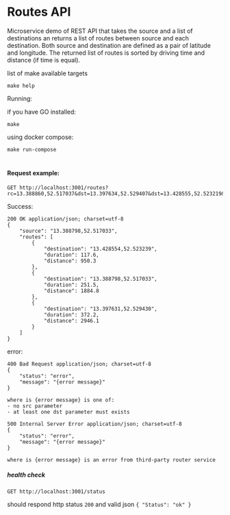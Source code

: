 # Routes API

Microservice demo of REST API that takes the source and a list of destinations
an returns a list of routes between source and each destination. Both source and
destination are defined as a pair of latitude and longitude. The returned list of routes
is sorted by driving time and distance (if time is equal).

list of make available targets
```
make help
```

Running:

if you have GO installed:
``` 
make
```

using docker compose:
```
make run-compose
```

#
#### Request example:
```
GET http://localhost:3001/routes?rc=13.388860,52.517037&dst=13.397634,52.529407&dst=13.428555,52.523219&dst=13.428855,52.523239
```
Success:
```
200 OK application/json; charset=utf-8
{
    "source": "13.388798,52.517033",
    "routes": [
        {
            "destination": "13.428554,52.523239",
            "duration": 117.6,
            "distance": 950.3
        },
        {
            "destination": "13.388798,52.517033",
            "duration": 251.5,
            "distance": 1884.8
        },
        {
            "destination": "13.397631,52.529430",
            "duration": 372.2,
            "distance": 2946.1
        }
    ]
}
```

error:
```
400 Bad Request application/json; charset=utf-8
{
    "status": "error",
    "message": "{error message}"
}

where is {error message} is one of:
- no src parameter
- at least one dst parameter must exists
```
```
500 Internal Server Error application/json; charset=utf-8
{
    "status": "error",
    "message": "{error message}"
}

where is {error message} is an error from third-party router service
```
##### health check
```
GET http://localhost:3001/status
```
should respond http status ``200`` 
and valid json
``
{
"Status": "ok"
}
``